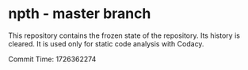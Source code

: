 # npth - master branch

This repository contains the frozen state of the repository.
Its history is cleared. It is used only for static code
analysis with Codacy.

Commit Time: 1726362274